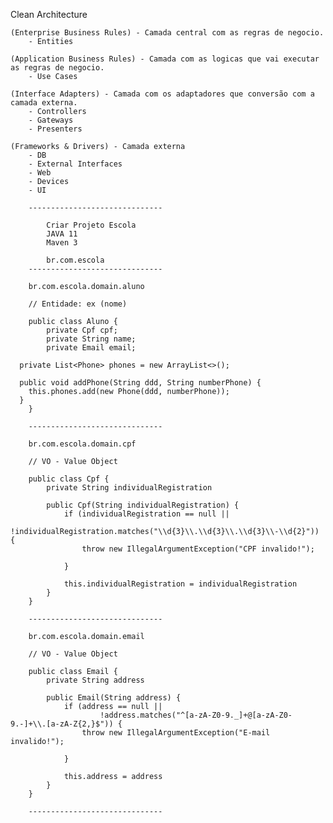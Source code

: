 Clean Architecture

	(Enterprise Business Rules) - Camada central com as regras de negocio.
		- Entities
 
	(Application Business Rules) - Camada com as logicas que vai executar as regras de negocio.
		- Use Cases
	
	(Interface Adapters) - Camada com os adaptadores que conversão com a camada externa.
		- Controllers
		- Gateways
		- Presenters
 
	(Frameworks & Drivers) - Camada externa
		- DB
		- External Interfaces
		- Web
		- Devices
		- UI

		------------------------------

			Criar Projeto Escola
			JAVA 11
			Maven 3
		
			br.com.escola
		------------------------------
		
		br.com.escola.domain.aluno
		
		// Entidade: ex (nome)
		
		public class Aluno {
			private Cpf cpf;
			private String name;
			private Email email;
      
      private List<Phone> phones = new ArrayList<>();
 
      public void addPhone(String ddd, String numberPhone) {
        this.phones.add(new Phone(ddd, numberPhone));
      }
		}

		------------------------------
		
		br.com.escola.domain.cpf
		
		// VO - Value Object
		
		public class Cpf {
			private String individualRegistration
			
			public Cpf(String individualRegistration) {
				if (individualRegistration == null ||
						!individualRegistration.matches("\\d{3}\\.\\d{3}\\.\\d{3}\\-\\d{2}")) {
					throw new IllegalArgumentException("CPF invalido!");
				
				}
				
				this.individualRegistration = individualRegistration
			}
		}

		------------------------------
		
		br.com.escola.domain.email
		
		// VO - Value Object
		
		public class Email {
			private String address
			
			public Email(String address) {
				if (address == null ||
						!address.matches("^[a-zA-Z0-9._]+@[a-zA-Z0-9.-]+\\.[a-zA-Z{2,}$")) {
					throw new IllegalArgumentException("E-mail invalido!");
				
				}
				
				this.address = address
			}
		}

		------------------------------
